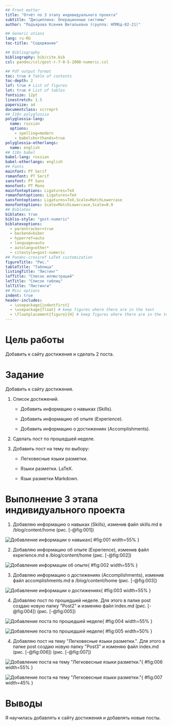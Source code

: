 ```yaml
---
## Front matter
title: "Отчёт по 3 этапу индивидуального проекта"
subtitle: "Дисциплина: Операционные системы"
author: "Подъярова Ксения Витальевна (группа: НПМбд-02-21)"

## Generic otions
lang: ru-RU
toc-title: "Содержание"

## Bibliography
bibliography: bib/cite.bib
csl: pandoc/csl/gost-r-7-0-5-2008-numeric.csl

## Pdf output format
toc: true # Table of contents
toc-depth: 2
lof: true # List of figures
lot: true # List of tables
fontsize: 12pt
linestretch: 1.5
papersize: a4
documentclass: scrreprt
## I18n polyglossia
polyglossia-lang:
  name: russian
  options:
	- spelling=modern
	- babelshorthands=true
polyglossia-otherlangs:
  name: english
## I18n babel
babel-lang: russian
babel-otherlangs: english
## Fonts
mainfont: PT Serif
romanfont: PT Serif
sansfont: PT Sans
monofont: PT Mono
mainfontoptions: Ligatures=TeX
romanfontoptions: Ligatures=TeX
sansfontoptions: Ligatures=TeX,Scale=MatchLowercase
monofontoptions: Scale=MatchLowercase,Scale=0.9
## Biblatex
biblatex: true
biblio-style: "gost-numeric"
biblatexoptions:
  - parentracker=true
  - backend=biber
  - hyperref=auto
  - language=auto
  - autolang=other*
  - citestyle=gost-numeric
## Pandoc-crossref LaTeX customization
figureTitle: "Рис."
tableTitle: "Таблица"
listingTitle: "Листинг"
lofTitle: "Список иллюстраций"
lotTitle: "Список таблиц"
lolTitle: "Листинги"
## Misc options
indent: true
header-includes:
  - \usepackage{indentfirst}
  - \usepackage{float} # keep figures where there are in the text
  - \floatplacement{figure}{H} # keep figures where there are in the text
---
```


# Цель работы

Добавить к сайту достижения и сделать 2 поста.

# Задание

Добавить к сайту достижения.

1. Список достижений.

   * Добавить информацию о навыках (Skills).
   
   * Добавить информацию об опыте (Experience).
   
   * Добавить информацию о достижениях (Accomplishments).
   
2. Сделать пост по прошедшей неделе.

3. Добавить пост на тему по выбору:

   * Легковесные языки разметки.
   
   * Языки разметки. LaTeX.
   
   * Язык разметки Markdown.


# Выполнение 3 этапа индивидуального проекта

1. Добавляю информацию о навыках (Skills), изменив файл skills.md в /blog/content/home (рис. [-@fig:001])

![Добавление информации о навыках](image/1.png){ #fig:001 width=55% }

2. Добавляю информацию об опыте (Experience), изменив файл experience.md в /blog/content/home (рис. [-@fig:002])

![Добавление информации об опыте](image/2.png){ #fig:002 width=55% }

3. Добавляю информацию о достижениях (Accomplishments), изменив файл аccomplishments.md в /blog/content/home (рис. [-@fig:003])

![Добавление информации о достижениях](image/3.png){ #fig:003 width=55% }

4. Добавляю пост по прошедшей неделе. Для этого в папке post создаю новую папку "Post2" и изменяю файл index.md (рис. [-@fig:004]) (рис. [-@fig:005])

![Добавление поста по прошедшей неделе](image/4.png){ #fig:004 width=55% }

![Добавление поста по прошедшей неделе](image/5.png){ #fig:005 width=50% }

4. Добавляю пост на тему "Легковесные языки разметки.". Для этого в папке post создаю новую папку "Post3" и изменяю файл index.md (рис. [-@fig:006]) (рис. [-@fig:007])

![Добавление поста на тему "Легковесные языки разметки."](image/6.png){ #fig:006 width=55% }

![Добавление поста на тему "Легковесные языки разметки."](image/7.png){ #fig:007 width=45% }

# Выводы

Я научилась добавлять к сайту достижения и добавлять новые посты.


